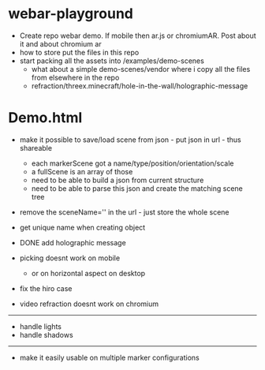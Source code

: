 # webar-playground
- Create repo webar demo. If mobile then ar.js or chromiumAR. Post about it and about chromium ar
- how to store put the files in this repo
- start packing all the assets into /examples/demo-scenes
  - what about a simple demo-scenes/vendor where i copy all the files from elsewhere in the repo
  - refraction/threex.minecraft/hole-in-the-wall/holographic-message


# Demo.html

- make it possible to save/load scene from json - put json in url - thus shareable
  - each markerScene got a name/type/position/orientation/scale
  - a fullScene is an array of those
  - need to be able to build a json from current structure
  - need to be able to parse this json and create the matching scene tree
- remove the sceneName='' in the url - just store the whole scene

- get unique name when creating object
- DONE add holographic message

- picking doesnt work on mobile
  - or on horizontal aspect on desktop

- fix the hiro case
- video refraction doesnt work on chromium




---

- handle lights
- handle shadows

---
- make it easily usable on multiple marker configurations
